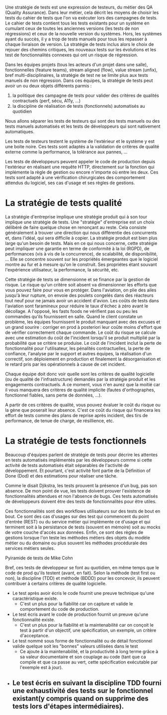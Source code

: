 
Une stratégie de tests est une expression de testeurs, du métier des QA (Quality Assurance).
Dans leur métier, cela décrit les moyens de choisir les tests du cahier de tests que l'on va exécuter lors des campagnes de tests. 
Le cahier de tests contient tous les tests existants pour un système en cumulant ceux de toutes les anciennes versions (les tests de non régressions) et ceux de la nouvelle version du systèmes.
Hors, les systèmes ayant du succès, il y a trop de tests manuels pour tous les repasser à chaque livraison de version. 
La stratégie de tests inclus alors le choix de rejouer des chemins critiques, les nouveaux tests sur les évolutions et les test de fonctionnalités connexes qui ont un risque de régression.

Dans les équipes projets (tous les acteurs d'un projet dans une salle), fonctionnelles (feature teams), stream aligned (flow), value stream (unfix), bref multi-disciplinaires, la stratégie de test ne se limite plus aux tests manuels de non régression.
Dans ces équipes, la stratégie de tests peut avoir un ou deux objets différents parmis : 
1. la politique des campagne de tests pour valider des critères de qualités contractuels (perf, sécu, A11y, ...)
2. la discipline de réalisation de tests (fonctionnels) automatisés au quotidien

Nous allons séparer les tests de testeurs qui sont des tests manuels ou des tests manuels automatisés et les tests de développeurs qui sont nativement automatiques.

Les tests de testeurs testent le système de l'extérieur et le système y est une boite noire.
Ces tests sont adaptés a la validation de critères de qualité externe comme la performance, la tolérance aux pannes, ...

Les tests de développeurs peuvent appeler le code de production depuis l'extérieur en réalisant une requête HTTP, directement sur la fonction qui implémente la règle de gestion ou encore n'importe où entre les deux.
Ces tests sont adapté à une vérification chirurgicales des comportement attendus du logiciel, ses cas d'usage et ses règles de gestions.



# La stratégie de tests qualité

La stratégie d'entreprise implique une stratégie produit qui à son tour implique une stratégie de tests.
Une "stratégie" d'entreprise est un choix délibéré de faire quelque chose en renonçant au reste.
Cela consiste généralement à trouver une direction qui nous différentie des concurrents et, dans l'idéal, qui sera difficile à copier.
La stratégie produit est bien plus large qu'un besoin de tests.
Mais en ce qui nous concerne, cette stratégie peut impliquer une garantie en terme de conformité à la loi (RGPD), de performances (vis à vis de la concurrence), de scalabilité, de disponibilité, ...
Elle  se concentre souvent sur les propriétés émergeantes que le logiciel montre au fur et à mesure qu'on le construit.
Ses propriétes étant souvant l'expérience utilisateur, la performance, la sécurité, etc.

Cette stratégie de tests se dimensionne et se finance par la gestion de risque.
Le risque qu'un critère soit absent va dimensionner les efforts que vous pouvez faire pour vous en protéger.
Dans l'aviation, on plie des ailes jusqu'à leur rupture, on envoie des poulets congelés dans des réacteurs tout neuf pour ne jamais avoir un accident d'avion.
Les coûts de tests dans l'aviation sont faramineux pour réduire le taux d'échec à zéro avant le décollage.
A l'opposé, les fasts foods ne vérifient pas ou peu les commandes qu'ils fournissent en salle. 
Quand le client constate un problème, les équipes fournissent le produit manquant avec des excuses et un grand sourire : corriger en prod à posteriori leur coûte moins d'effort que de vérifier correctement chaque commande.
Le coût du risque se calcule avec une estimation du coût de l'incident lorsqu'il se produit multiplié par la probabilité que se critère se produise.
Le coût de l'incident inclut la perte de fonctionnalité pour l'utilisateur, les pénalités contractuelles, la perte de confiance,  l'analyse par le support et autres équipes, la réalisation d'un correctif, son déploiement en production et finalement la désorganisation et le retard pris par les opérationnels à cause de cet incident.

Chaque équipe doit donc voir quelle sont les critères de qualité logicielle (ou de qualité de l'infrastructure) demandés par la stratégie produit et les engagements contractuels.
A ce moment, vous n'en aurez que la moitié car il vous manquera des critères de qualité implicite (fautes d'orthographes, fonctionnel fiables, sans perte de données, ...).

A partir de ces critères de qualité, vous pouvez évaluer le coût du risque ou la gène que poserait leur absence.
C'est ce coût du risque qui financera les effort de tests comme des plans de reprise après incident, des tirs de performance, de tenue de charge, de résillience, etc.


# La stratégie de tests fonctionnels

Beaucoup d'équipes parlent de stratégie de tests pour décrire les attentes en tests automatisés implémentés par les développeurs comme si cette activité de tests automatisés était séparables de l'activité de développement.
Et pourtant, c'est activité font partie de la Définition of Done (Dod) et des estimations pour réaliser une tâche.



Comme le disait Djikstra, les tests prouvent la présence d'un bug, pas son absence.
De mon point de vue, les tests doivent prouver l'existence de fonctionnalités attendues et non l'absence de bugs.
Ces tests automatisés de développeurs doivent être des tests de fonctionnalités pour être utiles.


Ces fonctionnalités sont des workflows utilisateurs sur des tests de bout en bout.
Ce sont des cas d'usages sur des test qui commencent du point d'entrée (REST) ou du service métier qui implémente ce d'usage et qui terminent soit à la persistance de tests (souvent en mémoire) soit au mocks de votre couche d'accès aux données.
Enfin, ce sont des règles de gestions lorsque l'on teste les méthodes métiers des objets du modèle métier ou du domaine ou plus souvent les méthodes procédurale des services métiers seules.

Pyiramide de tests de Mike Cohn

Bref, ces tests de développeur se font au quotidien, en même temps que le code de prod qu'ils testent (avant, en fait).
Selon la méthode (test first ou non), la discipline (TDD) et méthode (BDDD) pour les concevoir, ils peuvent contribuer à certains critères de qualité logicielle.
- Le test après avoir écris le code fournit une preuve technique qu'une caractéristique existe.
	- C'est un plus pour la fiabilité car on capture et valide le comportement du code de production.
- Le test écris avant le code de production fournit un preuve qu'une fonctionnalité existe.
	- C'est un plus pour la fiabilité et la maintenabilité car on conçoit le test à partir d'un objectif, une spécification, un exemple, un critère d'acceptance.
- Le test nommé sous forme de fonctionnalité ou de détail fonctionnel valide quelque soit les "bonnes" valeurs utilisées dans le test
	- Ce ajoute à la maintenabilité, et la productivité à long terme grâce à sa valeur documentaire et son couplage au code (tant que ca compile et que ca passe au vert, cette spécification exécutable par l'exemple est à jour).
- Le test écris en suivant la discipline TDD fourni une exhaustivité des tests sur le fonctionnel existant(y compris quand on supprime des tests lors d'étapes intermédiaires).
	- 

